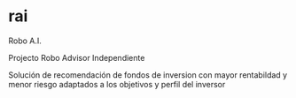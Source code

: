 # rai
Robo A.I.

Projecto Robo Advisor Independiente

Solución de recomendación de fondos de inversion con mayor rentabildad y menor riesgo adaptados a los objetivos y perfil del inversor
